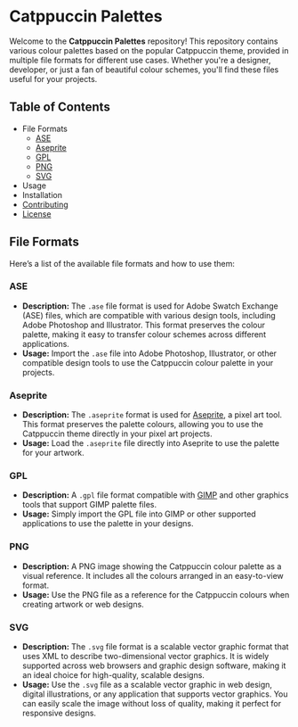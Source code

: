 # Catppuccin Palettes

Welcome to the **Catppuccin Palettes** repository! This repository contains various colour palettes based on the popular Catppuccin theme, provided in multiple file formats for different use cases. Whether you're a designer, developer, or just a fan of beautiful colour schemes, you'll find these files useful for your projects.

## Table of Contents
- File Formats
  - [ASE](ASE)
  - [Aseprite](Aseprite)
  - [GPL](GPL)
  - [PNG](PNG)
  - [SVG](SVG)
- Usage
- Installation
- [Contributing](CONTRIBUTING.md)
- [License](LICENSE)

## File Formats

Here’s a list of the available file formats and how to use them:

### ASE
- **Description:** The `.ase` file format is used for Adobe Swatch Exchange (ASE) files, which are compatible with various design tools, including Adobe Photoshop and Illustrator. This format preserves the colour palette, making it easy to transfer colour schemes across different applications.
- **Usage:** Import the `.ase` file into Adobe Photoshop, Illustrator, or other compatible design tools to use the Catppuccin colour palette in your projects.

### Aseprite
- **Description:** The `.aseprite` format is used for [Aseprite](https://www.aseprite.org/), a pixel art tool. This format preserves the palette colours, allowing you to use the Catppuccin theme directly in your pixel art projects.
- **Usage:** Load the `.aseprite` file directly into Aseprite to use the palette for your artwork.

### GPL
- **Description:** A `.gpl` file format compatible with [GIMP](https://www.gimp.org/) and other graphics tools that support GIMP palette files.
- **Usage:** Simply import the GPL file into GIMP or other supported applications to use the palette in your designs.

### PNG
- **Description:** A PNG image showing the Catppuccin colour palette as a visual reference. It includes all the colours arranged in an easy-to-view format.
- **Usage:** Use the PNG file as a reference for the Catppuccin colours when creating artwork or web designs.

### SVG
- **Description:** The `.svg` file format is a scalable vector graphic format that uses XML to describe two-dimensional vector graphics. It is widely supported across web browsers and graphic design software, making it an ideal choice for high-quality, scalable designs.
- **Usage:** Use the `.svg` file as a scalable vector graphic in web design, digital illustrations, or any application that supports vector graphics. You can easily scale the image without loss of quality, making it perfect for responsive designs.
